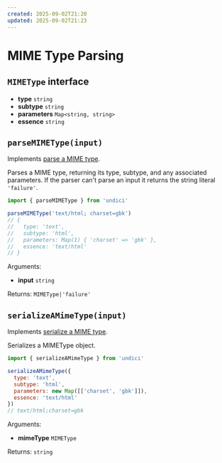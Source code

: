 ```yaml
---
created: 2025-09-02T21:20
updated: 2025-09-02T21:23
---
```

# MIME Type Parsing

## `MIMEType` interface

* **type** `string`
* **subtype** `string`
* **parameters** `Map<string, string>`
* **essence** `string`

## `parseMIMEType(input)`

Implements [parse a MIME type](https://mimesniff.spec.whatwg.org/#parse-a-mime-type).

Parses a MIME type, returning its type, subtype, and any associated parameters. If the parser can't parse an input it returns the string literal `'failure'`.

```js
import { parseMIMEType } from 'undici'

parseMIMEType('text/html; charset=gbk')
// {
//   type: 'text',
//   subtype: 'html',
//   parameters: Map(1) { 'charset' => 'gbk' },
//   essence: 'text/html'
// }
```

Arguments:

* **input** `string`

Returns: `MIMEType|'failure'`

## `serializeAMimeType(input)`

Implements [serialize a MIME type](https://mimesniff.spec.whatwg.org/#serialize-a-mime-type).

Serializes a MIMEType object.

```js
import { serializeAMimeType } from 'undici'

serializeAMimeType({
  type: 'text',
  subtype: 'html',
  parameters: new Map([['charset', 'gbk']]),
  essence: 'text/html'
})
// text/html;charset=gbk

```

Arguments:

* **mimeType** `MIMEType`

Returns: `string`
